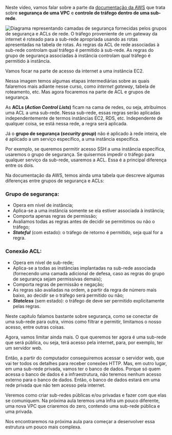 <div class="formattedText" data-external-links="">
                                <p>Neste vídeo, vamos falar sobre a parte da <a href="https://docs.aws.amazon.com/pt_br/vpc/latest/userguide/VPC_Security.html" target="_blank" rel="nofollow noopener noreferrer">documentação da AWS</a> que trata sobre <strong>segurança de uma VPC</strong> e <strong>controle de tráfego dentro de uma sub-rede</strong>.</p>
<p><img src="https://cdn1.gnarususercontent.com.br/1/563692/47bab97d-c6b2-43d0-aadd-40b48b0165c5.png" alt="Diagrama representando camadas de segurança fornecidas pelos grupos de segurança e ACLs de rede.  O tráfego proveniente de um gateway da internet é roteado para a sub-rede apropriada usando as rotas apresentadas na tabela de rotas. As regras da ACL de rede associadas à sub-rede controlam qual tráfego é permitido à sub-rede. As regras do grupo de segurança associadas à instância controlam qual tráfego é permitido à instância. ">  </p>
<p>Vamos focar na parte de acesso da internet a uma instância EC2.</p>
<p>Nessa imagem temos algumas etapas intermediárias sobre as quais falaremos mais adiante nesse curso, como <em>internet gateway</em>, tabela de roteamento, etc. Mas agora focaremos na parte de ACL e grupos de segurança.</p>
<p>As <strong>ACLs (<em>Action Control Lists</em>)</strong> ficam na cama de redes, ou seja, atribuímos uma ACL a uma sub-rede. Nessa sub-rede, essas regras serão aplicadas independentemente de termos instâncias EC2, RDS, etc. Independente de qualquer coisa, se está nessa rede, a regra será aplicada.</p>
<p>Já o <strong>grupo de segurança (<em>security group</em>)</strong> não é aplicado à rede inteira, ele é aplicado a um serviço específico, a uma instância específica.</p>
<p>Por exemplo, se queremos permitir acesso SSH a uma instância específica, usaremos o grupo de segurança. Se quisermos impedir o tráfego para qualquer serviço da sub-rede, usaremos a ACL.
Essa é a principal diferença entre os dois.</p>
<p>Na documentação da AWS, temos ainda uma tabela que descreve algumas diferenças entre grupos de segurança e ACLs:</p>
<h3>Grupo de segurança:</h3>
<ul><li>Opera em nível de instância;</li><li>Aplica-se a uma instância somente se ela estiver associada à instância;</li><li>Comporta apenas regras de permissão;</li><li>Avaliamos todas as regras antes de decidir se permitimos ou não o tráfego;</li><li><strong><em>Stateful</em></strong> (com estado): o tráfego de retorno é permitido, seja qual for a regra.</li></ul>
<h3>Conexão ACL:</h3>
<ul><li>Opera em nível de sub-rede;</li><li>Aplica-se a todas as instâncias implantadas na sub-rede associada (fornecendo uma camada adicional de defesa, caso as regras do grupo de segurança sejam permissivas demais);</li><li>Comporta regras de permissão e negação;</li><li>As regras são avaliadas na ordem, a partir da regra de número mais baixo, ao decidir se o tráfego será permitido ou não;</li><li><strong><em>Stateless</em></strong> (sem estado): o tráfego de deve ser permitido explicitamente pelas regras.</li></ul>
<p>Neste capítulo falamos bastante sobre segurança, como se conectar de uma sub-rede para outra, vimos como filtrar e permitir, limitamos o nosso acesso, entre outras coisas.</p>
<p>Agora, vamos limitar ainda mais. O que queremos ter agora é uma sub-rede que será pública, ou seja, terá acesso pela internet, para, por exemplo, ter um servidor web.</p>
<p>Então, a partir do computador conseguiremos acessar o servidor web, que vai ter todos os detalhes para receber conexões HTTP. Mas, em outro lugar, em uma sub-rede privada, vamos ter o banco de dados. Porque só quem acessa o banco de dados é a infraestrutura, não teremos nenhum acesso externo para o banco de dados. Então, o banco de dados estará em uma rede privada que não tem acesso pela internet.</p>
<p>Veremos como criar sub-redes públicas e/ou privadas e fazer com que elas se comuniquem. Na próxima aula teremos uma infra um pouco diferente, uma nova VPC que criaremos do zero, contendo uma sub-rede pública e uma privada.</p>
<p>Nos encontraremos na próxima aula para começar a desenvolver essa estrutura um pouco mais complexa.</p>
                        </div>